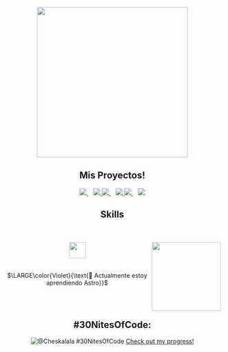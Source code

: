 <div align="center" >
<img height="350px" src="https://raw.githubusercontent.com/MelladoDev/MelladoDev/refs/heads/main/gifs/María%20Francisca%20Mellado.png"> 
</div>

<h2 align="center"> Mis Proyectos! </h2>

<div align="center">

  <a href="https://github.com/MelladoDev/Scripta-Frontend">
    <img src="https://github-readme-stats.vercel.app/api/pin/?username=MelladoDev&repo=Scripta-Frontend&theme=radical" />
  </a>
 </a>&nbsp;&nbsp;
  <a href="https://github.com/MelladoDev/Scripta-Backend">
    <img src="https://github-readme-stats.vercel.app/api/pin/?username=MelladoDev&repo=Scripta-Backend&theme=radical" />
  </a>
  
  <a href="https://github.com/MelladoDev/api-joyeria">
    <img src="https://github-readme-stats.vercel.app/api/pin/?username=MelladoDev&repo=api-joyeria&theme=radical" />
  </a>&nbsp;&nbsp;

  <a href="https://github.com/MelladoDev/to-do-list">
    <img src="https://github-readme-stats.vercel.app/api/pin/?username=MelladoDev&repo=to-do-list&theme=radical" />
  </a>


  <a href="https://github.com/MelladoDev/desktop-app">
    <img src="https://github-readme-stats.vercel.app/api/pin/?username=MelladoDev&repo=desktop-app&theme=radical" />
  </a>&nbsp;&nbsp;

  <a href="https://github.com/MelladoDev/Sistema-de-mensajeria">
    <img src="https://github-readme-stats.vercel.app/api/pin/?username=MelladoDev&repo=Sistema-de-mensajeria&theme=radical" />
  </a>

</div>


<h2 align="center"> Skills </h2>
<br><br>
<div align="center">
<img align="right" height="160" width="160" src="https://gifdb.com/images/high/serious-purple-typing-cat-k07hmiokp97s2o3b.gif">
 
<img align="center" height="38px" src="https://skillicons.dev/icons?i=html,css,js,react,tailwind,postgres,nodejs,express,astro,bootstrap,git,github"/>
<br><br>

$\LARGE\color{Violet}{\text{🧠 Actualmente estoy aprendiendo Astro}}$


<br><br>

## #30NitesOfCode:
  ![@Cheskalala #30NitesOfCode](https://www.codedex.io/api/petStatus?user=Cheskalala)
  [Check out my progress!](https://www.codedex.io/@Cheskalala/30-nites-of-code)  
</div>
